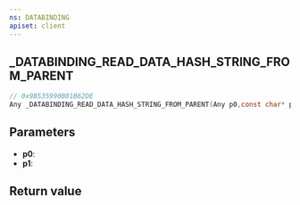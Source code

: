 ```yaml
---
ns: DATABINDING
apiset: client
---
```

## _DATABINDING_READ_DATA_HASH_STRING_FROM_PARENT

```c
// 0x9B535990B01B62DE
Any _DATABINDING_READ_DATA_HASH_STRING_FROM_PARENT(Any p0,const char* p1);
```


## Parameters
* **p0**:
* **p1**:

## Return value

